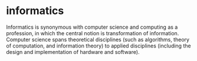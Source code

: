 # informatics

Informatics is synonymous with computer science and computing as a profession, in which the central notion is transformation of information. Computer science spans theoretical disciplines (such as algorithms, theory of computation, and information theory) to applied disciplines (including the design and implementation of hardware and software).

